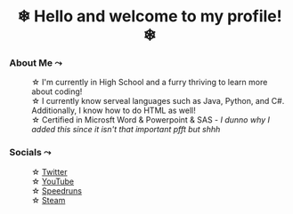 <h1 align="center">&#10052; Hello and welcome to my profile! &#10052;</h1>

  
<h3><b>About Me &#10547;</b></h3>
  
  
<dl>
    
  <dd>
    ☆ I'm currently in High School and a furry thriving to learn more about coding!
  </dd>
    
  <dd>
    ☆ I currently know serveal languages such as Java, Python, and C#. Additionally, I know how to do HTML as well!
  </dd>
    
  <dd>
    ☆ Certified in Microsft Word & Powerpoint & SAS - <i>I dunno why I added this since it isn't that important pfft but shhh</i>
  </dd>
    
</dl>


<h3><b>Socials &#10547;</b></h3>
  
  
<dl>
    
  <dd>
    ☆ <a href="https://twitter.com/1K2C3M" target="_blank" rel="noopener noreferrer">Twitter</a>
  </dd>
    
  <dd>
    ☆ <a href="https://www.youtube.com/channel/UC0McPFdViOEDg8wGlrseLqQ" target="_blank" rel="noopener noreferrer">YouTube</a>
  </dd>
    
  <dd>
    ☆ <a href="https://www.speedrun.com/user/1K2C3M" target="_blank" rel="noopener noreferrer">Speedruns</a>
  </dd>
  
  <dd>
    ☆ <a href="https://steamcommunity.com/id/1K2C3M" target="_blank" rel="noopener noreferrer">Steam</a>
  </dd>
    
</dl>
